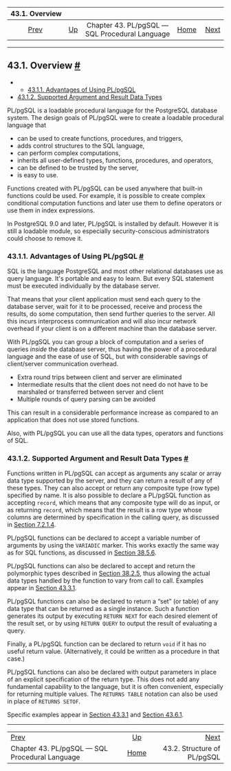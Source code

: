 <!--?xml version="1.0" encoding="UTF-8" standalone="no"?-->

|                             43.1. Overview                             |                                                                     |                                                |                                                       |                                                               |
| :--------------------------------------------------------------------: | :------------------------------------------------------------------ | :--------------------------------------------: | ----------------------------------------------------: | ------------------------------------------------------------: |
| [Prev](plpgsql.html "Chapter 43. PL/pgSQL — SQL Procedural Language")  | [Up](plpgsql.html "Chapter 43. PL/pgSQL — SQL Procedural Language") | Chapter 43. PL/pgSQL — SQL Procedural Language | [Home](index.html "PostgreSQL 17devel Documentation") |  [Next](plpgsql-structure.html "43.2. Structure of PL/pgSQL") |

***

## 43.1. Overview [#](#PLPGSQL-OVERVIEW)

  * *   [43.1.1. Advantages of Using PL/pgSQL](plpgsql-overview.html#PLPGSQL-ADVANTAGES)
* [43.1.2. Supported Argument and Result Data Types](plpgsql-overview.html#PLPGSQL-ARGS-RESULTS)

PL/pgSQL is a loadable procedural language for the PostgreSQL database system. The design goals of PL/pgSQL were to create a loadable procedural language that

* can be used to create functions, procedures, and triggers,
* adds control structures to the SQL language,
* can perform complex computations,
* inherits all user-defined types, functions, procedures, and operators,
* can be defined to be trusted by the server,
* is easy to use.

Functions created with PL/pgSQL can be used anywhere that built-in functions could be used. For example, it is possible to create complex conditional computation functions and later use them to define operators or use them in index expressions.

In PostgreSQL 9.0 and later, PL/pgSQL is installed by default. However it is still a loadable module, so especially security-conscious administrators could choose to remove it.

### 43.1.1. Advantages of Using PL/pgSQL [#](#PLPGSQL-ADVANTAGES)

SQL is the language PostgreSQL and most other relational databases use as query language. It's portable and easy to learn. But every SQL statement must be executed individually by the database server.

That means that your client application must send each query to the database server, wait for it to be processed, receive and process the results, do some computation, then send further queries to the server. All this incurs interprocess communication and will also incur network overhead if your client is on a different machine than the database server.

With PL/pgSQL you can group a block of computation and a series of queries *inside* the database server, thus having the power of a procedural language and the ease of use of SQL, but with considerable savings of client/server communication overhead.

* Extra round trips between client and server are eliminated
* Intermediate results that the client does not need do not have to be marshaled or transferred between server and client
* Multiple rounds of query parsing can be avoided

This can result in a considerable performance increase as compared to an application that does not use stored functions.

Also, with PL/pgSQL you can use all the data types, operators and functions of SQL.

### 43.1.2. Supported Argument and Result Data Types [#](#PLPGSQL-ARGS-RESULTS)

Functions written in PL/pgSQL can accept as arguments any scalar or array data type supported by the server, and they can return a result of any of these types. They can also accept or return any composite type (row type) specified by name. It is also possible to declare a PL/pgSQL function as accepting `record`, which means that any composite type will do as input, or as returning `record`, which means that the result is a row type whose columns are determined by specification in the calling query, as discussed in [Section 7.2.1.4](queries-table-expressions.html#QUERIES-TABLEFUNCTIONS "7.2.1.4. Table Functions").

PL/pgSQL functions can be declared to accept a variable number of arguments by using the `VARIADIC` marker. This works exactly the same way as for SQL functions, as discussed in [Section 38.5.6](xfunc-sql.html#XFUNC-SQL-VARIADIC-FUNCTIONS "38.5.6. SQL Functions with Variable Numbers of Arguments").

PL/pgSQL functions can also be declared to accept and return the polymorphic types described in [Section 38.2.5](extend-type-system.html#EXTEND-TYPES-POLYMORPHIC "38.2.5. Polymorphic Types"), thus allowing the actual data types handled by the function to vary from call to call. Examples appear in [Section 43.3.1](plpgsql-declarations.html#PLPGSQL-DECLARATION-PARAMETERS "43.3.1. Declaring Function Parameters").

PL/pgSQL functions can also be declared to return a “set” (or table) of any data type that can be returned as a single instance. Such a function generates its output by executing `RETURN NEXT` for each desired element of the result set, or by using `RETURN QUERY` to output the result of evaluating a query.

Finally, a PL/pgSQL function can be declared to return `void` if it has no useful return value. (Alternatively, it could be written as a procedure in that case.)

PL/pgSQL functions can also be declared with output parameters in place of an explicit specification of the return type. This does not add any fundamental capability to the language, but it is often convenient, especially for returning multiple values. The `RETURNS TABLE` notation can also be used in place of `RETURNS SETOF`.

Specific examples appear in [Section 43.3.1](plpgsql-declarations.html#PLPGSQL-DECLARATION-PARAMETERS "43.3.1. Declaring Function Parameters") and [Section 43.6.1](plpgsql-control-structures.html#PLPGSQL-STATEMENTS-RETURNING "43.6.1. Returning from a Function").

***

|                                                                        |                                                                     |                                                               |
| :--------------------------------------------------------------------- | :-----------------------------------------------------------------: | ------------------------------------------------------------: |
| [Prev](plpgsql.html "Chapter 43. PL/pgSQL — SQL Procedural Language")  | [Up](plpgsql.html "Chapter 43. PL/pgSQL — SQL Procedural Language") |  [Next](plpgsql-structure.html "43.2. Structure of PL/pgSQL") |
| Chapter 43. PL/pgSQL — SQL Procedural Language                         |        [Home](index.html "PostgreSQL 17devel Documentation")        |                                   43.2. Structure of PL/pgSQL |
